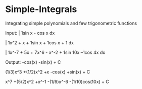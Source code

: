 # Simple-Integrals
Integrating simple polynomials and few trigonometric functions 

Input:
| 1sin x - cos x dx


| 1x^2 + x + 1sin x + 1cos x + 1 dx


| 1x^-7 + 5x + 7x^6 - x^-2 + 1sin 10x –1cos 4x dx


Output:
-cos(x) -sin(x) + C


(1/3)x^3 +(1/2)x^2 +x -cos(x) +sin(x) + C


x^7 +(5/2)x^2 +x^-1 -(1/6)x^-6 -(1/10)cos(10x) + C

